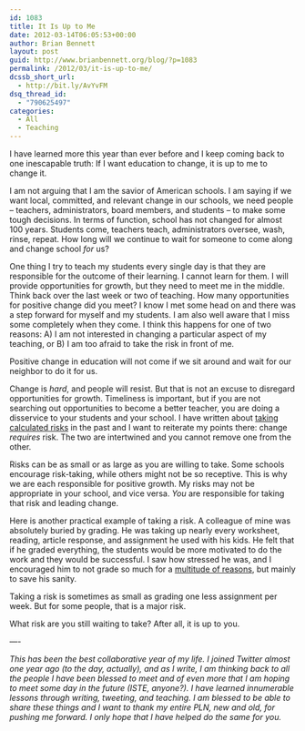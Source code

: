 ```yaml
---
id: 1083
title: It Is Up to Me
date: 2012-03-14T06:05:53+00:00
author: Brian Bennett
layout: post
guid: http://www.brianbennett.org/blog/?p=1083
permalink: /2012/03/it-is-up-to-me/
dcssb_short_url:
  - http://bit.ly/AvYvFM
dsq_thread_id:
  - "790625497"
categories:
  - All
  - Teaching
---
```

I have learned more this year than ever before and I keep coming back to one inescapable truth: If I want education to change, it is up to me to change it.

I am not arguing that I am the savior of American schools. I am saying if we want local, committed, and relevant change in our schools, we need people &#8211; teachers, administrators, board members, and students &#8211; to make some tough decisions. In terms of function, school has not changed for almost 100 years. Students come, teachers teach, administrators oversee, wash, rinse, repeat. How long will we continue to wait for someone to come along and change school _for_ us?

One thing I try to teach my students every single day is that they are responsible for the outcome of their learning. I cannot learn for them. I will provide opportunities for growth, but they need to meet me in the middle. Think back over the last week or two of teaching. How many opportunities for positive change did you meet? I know I met some head on and there was a step forward for myself and my students. I am also well aware that I miss some completely when they come. I think this happens for one of two reasons: A) I am not interested in changing a particular aspect of my teaching, or B) I am too afraid to take the risk in front of me.

Positive change in education will not come if we sit around and wait for our neighbor to do it for us.

Change is _hard_, and people will resist. But that is not an excuse to disregard opportunities for growth. Timeliness is important, but if you are not searching out opportunities to become a better teacher, you are doing a disservice to your students and your school. I have written about [taking calculated risks](http://blog.ohheybrian.com/all-or-nothing/) in the past and I want to reiterate my points there: change _requires_ risk. The two are intertwined and you cannot remove one from the other. 

Risks can be as small or as large as you are willing to take. Some schools encourage risk-taking, while others might not be so receptive. This is why we are each responsible for positive growth. My risks may not be appropriate in your school, and vice versa. _You_ are responsible for taking that risk and leading change.

Here is another practical example of taking a risk. A colleague of mine was absolutely buried by grading. He was taking up nearly every worksheet, reading, article response, and assignment he used with his kids. He felt that if he graded everything, the students would be more motivated to do the work and they would be successful. I saw how stressed he was, and I encouraged him to not grade so much for a [multitude of reasons](http://www.joebower.org/p/abolishing-grading.html), but mainly to save his sanity. 

Taking a risk is sometimes as small as grading one less assignment per week. But for some people, that is a major risk.

What risk are you still waiting to take? After all, it is up to you.

&#8212;-
  
_This has been the best collaborative year of my life. I joined Twitter almost one year ago (to the day, actually), and as I write, I am thinking back to all the people I have been blessed to meet and of even more that I am hoping to meet some day in the future (ISTE, anyone?). I have learned innumerable lessons through writing, tweeting, and teaching. I am blessed to be able to share these things and I want to thank my entire PLN, new and old, for pushing me forward. I only hope that I have helped do the same for you._